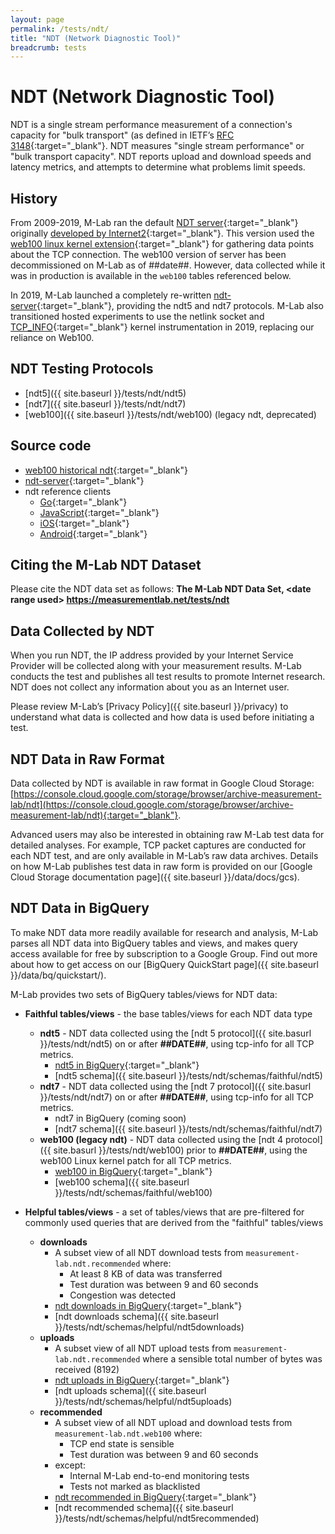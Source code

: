 ```yaml
---
layout: page
permalink: /tests/ndt/
title: "NDT (Network Diagnostic Tool)"
breadcrumb: tests
---
```


# NDT (Network Diagnostic Tool)

NDT is a single stream performance measurement of a connection's capacity for "bulk transport" (as defined in IETF’s [RFC 3148](https://tools.ietf.org/html/rfc3148){:target="_blank"}. NDT measures "single stream performance" or "bulk transport capacity". NDT reports upload and download speeds and latency metrics, and attempts to determine what problems limit speeds.

## History

From 2009-2019, M-Lab ran the default [NDT server](https://github.com/ndt-project/ndt/){:target="_blank"} originally [developed by Internet2](https://software.internet2.edu/ndt/){:target="_blank"}. This version used the [web100 linux kernel extension](https://dl.acm.org/citation.cfm?id=956993.957002){:target="_blank"} for gathering data points about the TCP connection. The web100 version of server has been decommissioned on M-Lab as of ##date##. However, data collected while it was in production is available in the `web100` tables referenced below.

In 2019, M-Lab launched a completely re-written [ndt-server](https://github.com/m-lab/ndt-server){:target="_blank"}, providing the ndt5 and ndt7 protocols. M-Lab also transitioned hosted experiments to use the netlink socket and [TCP_INFO](https://github.com/m-lab/tcp-info/){:target="_blank"} kernel instrumentation in 2019, replacing our reliance on Web100.

## NDT Testing Protocols

* [ndt5]({{ site.baseurl }}/tests/ndt/ndt5)
* [ndt7]({{ site.baseurl }}/tests/ndt/ndt7)
* [web100]({{ site.baseurl }}/tests/ndt/web100) (legacy ndt, deprecated)

## Source code

* [web100 historical ndt](ndt-legacy){:target="_blank"}
* [ndt-server](ndt-server){:target="_blank"}
* ndt reference clients
  * [Go](https://github.com/m-lab/ndt7-client-go){:target="_blank"}
  * [JavaScript](https://github.com/m-lab/ndt7-client-javascript){:target="_blank"}
  * [iOS](https://github.com/m-lab/ndt7-client-ios){:target="_blank"}
  * [Android](https://github.com/m-lab/ndt7-client-android){:target="_blank"}

## Citing the M-Lab NDT Dataset

Please cite the NDT data set as follows: **The M-Lab NDT Data Set, &lt;date range used&gt; https://measurementlab.net/tests/ndt**

## Data Collected by NDT

When you run NDT, the IP address provided by your Internet Service Provider will be collected along with your measurement results. M-Lab conducts the test and publishes all test results to promote Internet research. NDT does not collect any information about you as an Internet user.

Please review M-Lab’s [Privacy Policy]({{ site.baseurl }}/privacy) to understand what data is collected and how data is used before initiating a test.

## NDT Data in Raw Format

Data collected by NDT is available in raw format in Google Cloud Storage: [https://console.cloud.google.com/storage/browser/archive-measurement-lab/ndt](https://console.cloud.google.com/storage/browser/archive-measurement-lab/ndt){:target="_blank"}.

Advanced users may also be interested in obtaining raw M-Lab test data for detailed analyses. For example, TCP packet captures are conducted for each NDT test, and are only available in M-Lab’s raw data archives. Details on how M-Lab publishes test data in raw form is provided on our [Google Cloud Storage documentation page]({{ site.baseurl }}/data/docs/gcs).

## NDT Data in BigQuery

To make NDT data more readily available for research and analysis, M-Lab parses all NDT data into BigQuery tables and views, and makes query access available for free by subscription to a Google Group. Find out more about how to get access on our [BigQuery QuickStart page]({{ site.baseurl }}/data/bq/quickstart/).

M-Lab provides two sets of BigQuery tables/views for NDT data:

* **Faithful tables/views** - the base tables/views for each NDT data type
  * **ndt5** - NDT data collected using the [ndt 5 protocol]({{ site.basurl }}/tests/ndt/ndt5) on or after **##DATE##**, using tcp-info for all TCP metrics.
    * [ndt5 in BigQuery](https://console.cloud.google.com/bigquery?project=measurement-lab&p=measurement-lab&d=ndt&t=ndt5&page=table){:target="_blank"}
    * [ndt5 schema]({{ site.baseurl }}/tests/ndt/schemas/faithful/ndt5)
  * **ndt7** - NDT data collected using the [ndt 7 protocol]({{ site.basurl }}/tests/ndt/ndt7) on or after **##DATE##**, using tcp-info for all TCP metrics.
    * ndt7 in BigQuery (coming soon)
    * [ndt7 schema]({{ site.baseurl }}/tests/ndt/schemas/faithful/ndt7)
  * **web100 (legacy ndt)** - NDT data collected using the [ndt 4 protocol]({{ site.basurl }}/tests/ndt/web100) prior to **##DATE##**, using the web100 Linux kernel patch for all TCP metrics.
    * [web100 in BigQuery](https://console.cloud.google.com/bigquery?project=measurement-lab&p=measurement-lab&d=ndt&t=web100&page=table){:target="_blank"}
    * [web100 schema]({{ site.baseurl }}/tests/ndt/schemas/faithful/web100)

* **Helpful tables/views** - a set of tables/views that are pre-filtered for commonly used queries that are derived from the "faithful" tables/views
  * **downloads**
    * A subset view of all NDT download tests from `measurement-lab.ndt.recommended` where:
      * At least 8 KB of data was transferred
      * Test duration was between 9 and 60 seconds
      * Congestion was detected
    * [ndt downloads in BigQuery](https://console.cloud.google.com/bigquery?project=measurement-lab&folder&organizationId=433637338589&p=measurement-lab&d=ndt&t=downloads&page=table){:target="_blank"}
    * [ndt downloads schema]({{ site.baseurl }}/tests/ndt/schemas/helpful/ndt5downloads)
  * **uploads**
    * A subset view of all NDT upload tests from `measurement-lab.ndt.recommended` where a sensible total number of bytes was received (8192)
    * [ndt uploads in BigQuery](https://console.cloud.google.com/bigquery?project=measurement-lab&folder&organizationId=433637338589&p=measurement-lab&d=ndt&t=uploads&page=table){:target="_blank"}
    * [ndt uploads schema]({{ site.baseurl }}/tests/ndt/schemas/helpful/ndt5uploads)
  * **recommended**
    * A subset view of all NDT upload and download tests from `measurement-lab.ndt.web100` where:
      * TCP end state is sensible
      * Test duration was between 9 and 60 seconds
    * except:
      * Internal M-Lab end-to-end monitoring tests
      * Tests not marked as blacklisted
    * [ndt recommended in BigQuery](https://console.cloud.google.com/bigquery?project=measurement-lab&folder&organizationId=433637338589&p=measurement-lab&d=ndt&t=recommended&page=table){:target="_blank"}
    * [ndt recommended schema]({{ site.baseurl }}/tests/ndt/schemas/helpful/ndt5recommended)
